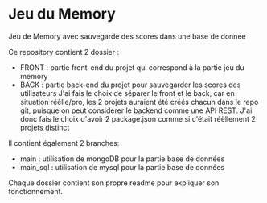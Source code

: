 # Jeu du Memory

Jeu de Memory avec sauvegarde des scores dans une base de donnée

Ce repository contient 2 dossier : 
- FRONT : partie front-end du projet qui correspond à la partie jeu du memory
- BACK : partie back-end du projet pour sauvegarder les scores des utilisateurs
J'ai fais le choix de séparer le front et le back, car en situation réèlle/pro, les 2 projets auraient été créés chacun dans le repo git, puisque on peut considérer le backend comme une API REST.
J'ai donc fais le choix d'avoir 2 package.json comme si c'était réèllement 2 projets distinct

Il contient également 2 branches:
- main : utilisation de mongoDB pour la partie base de données
- main_sql : utilisation de mysql pour la partie base de données

Chaque dossier contient son propre readme pour expliquer son fonctionnement.